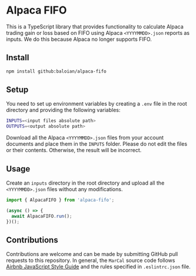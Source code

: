 # Alpaca FIFO
This is a TypeScript library that provides functionality to calculate Alpaca trading gain or loss based on FIFO using Alpaca `<YYYYMMDD>.json`
reports as inputs. We do this because Alpaca no longer supports FIFO.

## Install
```bash
npm install github:baloian/alpaca-fifo
```

## Setup
You need to set up environment variables by creating a `.env` file in the root directory and providing the following variables:
```bash
INPUTS=<input files absolute path>
OUTPUTS=<output absolute path>
```
Download all the Alpaca `<YYYYMMDD>.json` files from your account documents and place them in the `INPUTS` folder. Please do not edit
the files or their contents. Otherwise, the result will be incorrect.


## Usage
Create an `inputs` directory in the root directory and upload all the `<YYYYMMDD>.json` files without any modifications.
```typescript
import { AlpacaFIFO } from 'alpaca-fifo';

(async () => {
  await AlpacaFIFO.run();
})();
```

## Contributions
Contributions are welcome and can be made by submitting GitHub pull requests
to this repository. In general, the `MarCal` source code follows
[Airbnb JavaScript Style Guide](https://github.com/airbnb/javascript) and the
rules specified in `.eslintrc.json` file.
